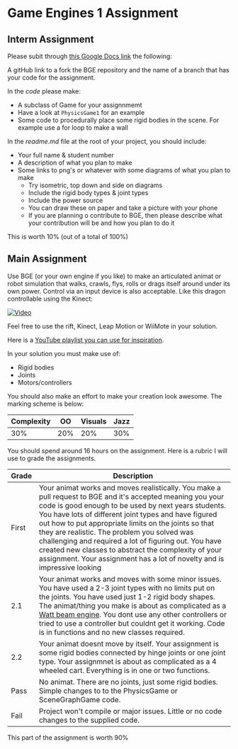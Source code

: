 Game Engines 1 Assignment
=========================

## Interm Assignment
Please subit through [this Google Docs link](https://docs.google.com/forms/d/13J_laob3a-Eixw2u1QRjK4eHsgKQ5hJ9F9smu0n-wdw/viewform) the following:

A gitHub link to a fork the BGE repository and the name of a branch that has your code for the assignment. 

In the *code* please make:
- A subclass of Game for your assignnmemt
- Have a look at ```PhysicsGame1``` for an example
- Some code to procedurally place some rigid bodies in the scene. For example use a for loop to make a wall

In the *readme.md* file at the root of your project, you should include:
- Your full name & student number
- A description of what you plan to make
- Some links to png's or whatever with some diagrams of what you plan to make
	- Try isometric, top down and side on diagrams
	- Include the rigid body types & joint types
	- Include the power source
	- You can draw these on paper and take a picture with your phone
	- If you are planning o contribute to BGE, then please describe what your contribution will be and how you plan to do it

This is worth 10% (out of a total of 100%)

## Main Assignment
Use BGE (or your own engine if you like) to make an articulated animat or robot simulation that walks, crawls, flys, rolls or drags itself around under its own power. Control via an input device is also acceptable. Like this dragon controllable using the Kinect:

[![Video](http://img.youtube.com/vi/fipi6hplcn4/0.jpg)](http://www.youtube.com/watch?v=fipi6hplcn4)

Feel free to use the rift, Kinect, Leap Motion or WiiMote in your solution.

Here is a [YouTube playlist you can use for inspiration](https://www.youtube.com/playlist?list=PL1n0B6z4e_E5ybHULPRLErccV8BeHvH5V). 

In your solution you must make use of:
- Rigid bodies
- Joints
- Motors/controllers

You should also make an effort to make your creation look awesome. The marking scheme is below:

| Complexity | OO | Visuals | Jazz |
|------------|----|---------|------|
|30%         |20% |20%      |30%   |

You should spend around 16 hours on the assignment. 
Here is a rubric I will use to grade the assignments. 

| Grade | Description |
| ------|-------------|
| First | Your animat works and moves realistically. You make a pull request to BGE and it's accepted meaning you your code is good enough to be used by next years students. You have lots of different joint types and have figured out how to put appropriate limits on the joints so that they are realistic. The problem you solved was challenging and required a lot of figuring out. You have created new classes to abstract the complexity of your assignment. Your assignment has a lot of novelty and is impressive looking |
| 2.1 | Your animat works and moves with some minor issues. You have used a 2-3 joint types with no limits put on the joints. You have used just 1-2 rigid body shapes. The animat/thing you make is about as complicated as a [Watt beam engine](http://www.animatedengines.com/watt.html). You dont use any other controllers or tried to use a controller but couldnt get it working. Code is in functions and no new classes required.|
| 2.2 | Your animat doesnt move by itself. Your assignment is some rigid bodies connected by hinge joints or one joint type. Your assignmnet is about as complicated as a 4 wheeled cart. Everything is in one or two functions. |
| Pass | No animat. There are no joints, just some rigid bodies. Simple changes to to the PhysicsGame or SceneGraphGame code. |
| Fail | Project won't compile or major issues. Little or no code changes to the supplied code. |

This part of the assignment is worth 90%



